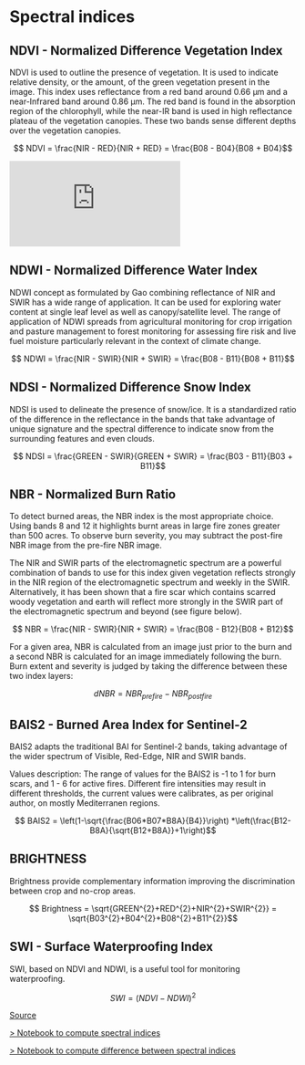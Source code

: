 # Spectral indices

## NDVI - Normalized Difference Vegetation Index

NDVI is used to outline the presence of vegetation. It is used to indicate relative density, or the amount, of the green vegetation present in the image. This index uses reflectance from a red band around 0.66 μm and a near-Infrared band around 0.86 μm. The red band is found in the absorption region of the chlorophyll, while the near-IR band is used in high reflectance plateau of the vegetation canopies. These two bands sense different depths over the vegetation canopies.

$$ NDVI = \frac{NIR - RED}{NIR + RED} = \frac{B08 - B04}{B08 + B04}$$


![NDVI = \frac{NIR - RED}{NIR + RED} = \frac{B08 - B04}{B08 + B04}](https://latex.codecogs.com/svg.latex?x%3D%5Cfrac%7B-b%5Cpm%5Csqrt%7Bb%5E2-4ac%7D%7D%7B2a%7D)


## NDWI - Normalized Difference Water Index

NDWI concept as formulated by Gao combining reflectance of NIR and SWIR has a wide range of application. It can be used for exploring water content at single leaf level as well as canopy/satellite level. The range of application of NDWI spreads from agricultural monitoring for crop irrigation and pasture management to forest monitoring for assessing fire risk and live fuel moisture particularly relevant in the context of climate change.

$$ NDWI = \frac{NIR - SWIR}{NIR + SWIR} = \frac{B08 - B11}{B08 + B11}$$

## NDSI - Normalized Difference Snow Index

NDSI is used to delineate the presence of snow/ice. It is a standardized ratio of the difference in the reflectance in the bands that take advantage of unique signature and the spectral difference to indicate snow from the surrounding features and even clouds.

$$ NDSI = \frac{GREEN - SWIR}{GREEN + SWIR} = \frac{B03 - B11}{B03 + B11}$$

## NBR - Normalized Burn Ratio

To detect burned areas, the NBR index is the most appropriate choice. Using bands 8 and 12 it highlights burnt areas in large fire zones greater than 500 acres. To observe burn severity, you may subtract the post-fire NBR image from the pre-fire NBR image.

The NIR and SWIR parts of the electromagnetic spectrum are a powerful combination of bands to use for this index given vegetation reflects strongly in the NIR region of the electromagnetic spectrum and weekly in the SWIR. Alternatively, it has been shown that a fire scar which contains scarred woody vegetation and earth will reflect more strongly in the SWIR part of the electromagnetic spectrum and beyond (see figure below).

$$ NBR = \frac{NIR - SWIR}{NIR + SWIR} = \frac{B08 - B12}{B08 + B12}$$


For a given area, NBR is calculated from an image just prior to the burn and a second NBR is calculated for an image immediately following the burn. Burn extent and severity is judged by taking the difference between these two index layers:


$$ dNBR = NBR_{prefire} - NBR_{postfire} $$

## BAIS2 - Burned Area Index for Sentinel-2

BAIS2 adapts the traditional BAI for Sentinel-2 bands, taking advantage of the wider spectrum of Visible, Red-Edge, NIR and SWIR bands.

Values description: The range of values for the BAIS2 is -1 to 1 for burn scars, and 1 - 6 for active fires. Different fire intensities may result in different thresholds, the current values were calibrates, as per original author, on mostly Mediterranen regions.

$$ BAIS2 = \left(1-\sqrt{\frac{B06*B07*B8A}{B4}}\right) *\left(\frac{B12-B8A}{\sqrt{B12+B8A}}+1\right)$$

## BRIGHTNESS

Brightness provide complementary information improving the discrimination between crop and no-crop areas.

$$ Brightness = \sqrt{GREEN^{2}+RED^{2}+NIR^{2}+SWIR^{2}} = \sqrt{B03^{2}+B04^{2}+B08^{2}+B11^{2}}$$

## SWI - Surface Waterproofing Index

SWI, based on NDVI and NDWI, is a useful tool for monitoring waterproofing.

$$ SWI = (NDVI - NDWI)^2 $$


[Source](https://eos.com/make-an-analysis/index-stack/)


[> Notebook to compute spectral indices](https://nicolasdeffense.github.io/eo-toolbox/notebooks/6_Sepctral_indices/spectral_indices.html)

[> Notebook to compute difference between spectral indices](https://nicolasdeffense.github.io/eo-toolbox/notebooks/6_Sepctral_indices/spectral_indices_difference.html)